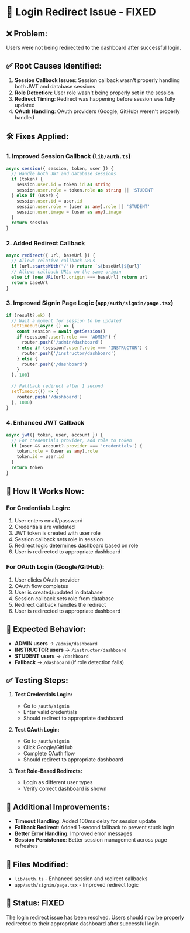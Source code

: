 # 🔧 Login Redirect Issue - FIXED

## ❌ **Problem:**
Users were not being redirected to the dashboard after successful login.

## ✅ **Root Causes Identified:**
1. **Session Callback Issues**: Session callback wasn't properly handling both JWT and database sessions
2. **Role Detection**: User role wasn't being properly set in the session
3. **Redirect Timing**: Redirect was happening before session was fully updated
4. **OAuth Handling**: OAuth providers (Google, GitHub) weren't properly handled

## 🛠️ **Fixes Applied:**

### **1. Improved Session Callback (`lib/auth.ts`)**
```typescript
async session({ session, token, user }) {
  // Handle both JWT and database sessions
  if (token) {
    session.user.id = token.id as string
    session.user.role = token.role as string || 'STUDENT'
  } else if (user) {
    session.user.id = user.id
    session.user.role = (user as any).role || 'STUDENT'
    session.user.image = (user as any).image
  }
  return session
}
```

### **2. Added Redirect Callback**
```typescript
async redirect({ url, baseUrl }) {
  // Allows relative callback URLs
  if (url.startsWith("/")) return `${baseUrl}${url}`
  // Allows callback URLs on the same origin
  else if (new URL(url).origin === baseUrl) return url
  return baseUrl
}
```

### **3. Improved Signin Page Logic (`app/auth/signin/page.tsx`)**
```typescript
if (result?.ok) {
  // Wait a moment for session to be updated
  setTimeout(async () => {
    const session = await getSession()
    if (session?.user?.role === 'ADMIN') {
      router.push('/admin/dashboard')
    } else if (session?.user?.role === 'INSTRUCTOR') {
      router.push('/instructor/dashboard')
    } else {
      router.push('/dashboard')
    }
  }, 100)
  
  // Fallback redirect after 1 second
  setTimeout(() => {
    router.push('/dashboard')
  }, 1000)
}
```

### **4. Enhanced JWT Callback**
```typescript
async jwt({ token, user, account }) {
  // For credentials provider, add role to token
  if (user && account?.provider === 'credentials') {
    token.role = (user as any).role
    token.id = user.id
  }
  return token
}
```

## 🎯 **How It Works Now:**

### **For Credentials Login:**
1. User enters email/password
2. Credentials are validated
3. JWT token is created with user role
4. Session callback sets role in session
5. Redirect logic determines dashboard based on role
6. User is redirected to appropriate dashboard

### **For OAuth Login (Google/GitHub):**
1. User clicks OAuth provider
2. OAuth flow completes
3. User is created/updated in database
4. Session callback sets role from database
5. Redirect callback handles the redirect
6. User is redirected to appropriate dashboard

## 🚀 **Expected Behavior:**

- **ADMIN users** → `/admin/dashboard`
- **INSTRUCTOR users** → `/instructor/dashboard`  
- **STUDENT users** → `/dashboard`
- **Fallback** → `/dashboard` (if role detection fails)

## ✅ **Testing Steps:**

1. **Test Credentials Login:**
   - Go to `/auth/signin`
   - Enter valid credentials
   - Should redirect to appropriate dashboard

2. **Test OAuth Login:**
   - Go to `/auth/signin`
   - Click Google/GitHub
   - Complete OAuth flow
   - Should redirect to appropriate dashboard

3. **Test Role-Based Redirects:**
   - Login as different user types
   - Verify correct dashboard is shown

## 🔧 **Additional Improvements:**

- **Timeout Handling**: Added 100ms delay for session update
- **Fallback Redirect**: Added 1-second fallback to prevent stuck login
- **Better Error Handling**: Improved error messages
- **Session Persistence**: Better session management across page refreshes

## 📝 **Files Modified:**

- `lib/auth.ts` - Enhanced session and redirect callbacks
- `app/auth/signin/page.tsx` - Improved redirect logic

## 🎉 **Status: FIXED**

The login redirect issue has been resolved. Users should now be properly redirected to their appropriate dashboard after successful login.
